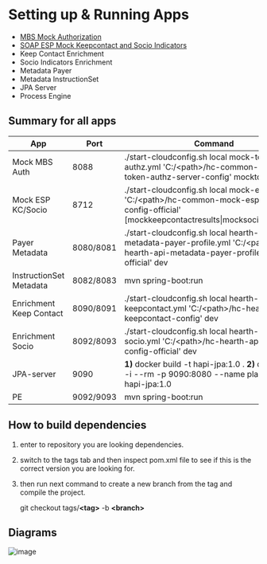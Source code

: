 # Setting up & Running Apps 

- [MBS Mock Authorization](https://github.com/israelaltamira/hc-hearth-development-configurations/blob/main/auth-mock.md) 
- [SOAP ESP Mock Keepcontact and Socio Indicators](https://github.com/israelaltamira/hc-hearth-development-configurations/blob/main/esp-mock.md)
- Keep Contact Enrichment
- Socio Indicators Enrichment
- Metadata Payer
- Metadata InstructionSet
- JPA Server
- Process Engine

## Summary for all apps


|App|Port|Command
--- | --- | --
|Mock MBS Auth|8088| ./start-cloudconfig.sh local mock-token-authz.yml 'C:/\<path\>/hc-common-mock-token-authz-server-config' mocktokens |
|Mock ESP KC/Socio|8712| ./start-cloudconfig.sh local mock-esp-ws.yml 'C:/\<path\>/hc-common-mock-esp-ws-config-official' [mockkeepcontactresults\|mocksocioindicators] |
|Payer Metadata|8080/8081| ./start-cloudconfig.sh local hearth-api-metadata-payer-profile.yml 'C:/\<path\>/hc-hearth-api-metadata-payer-profile-config-official' dev |
|InstructionSet Metadata|8082/8083| mvn spring-boot:run |
|Enrichment Keep Contact|8090/8091| ./start-cloudconfig.sh local hearth-api-keepcontact.yml 'C:/\<path\>/hc-hearth-api-keepcontact-config' dev|
|Enrichment Socio|8092/8093| ./start-cloudconfig.sh local hearth-api-socio.yml 'C:/\<path\>/hc-hearth-api-socio-config-official' dev |
|JPA-server|9090| **1)** docker build -t hapi-jpa:1.0 . **2)** docker run -i --rm -p 9090:8080 --name plain-server hapi-jpa:1.0 |
|PE|9092/9093| mvn spring-boot:run |
 
## How to build dependencies
  1. enter to repository you are looking dependencies.
  2. switch to the tags tab and then inspect pom.xml file to see if this is the correct version you are looking for.
  3. then run next command to create a new branch from the tag and compile the project.
  
     git checkout tags/**\<tag\>** -b **\<branch\>**
  
## Diagrams
![image](https://user-images.githubusercontent.com/91071726/145665069-f0059369-d120-4afe-9f36-9e033b8bd890.png)
